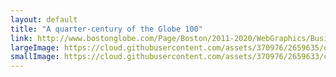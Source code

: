 ```yaml
---
layout: default
title: "A quarter-century of the Globe 100"
link: http://www.bostonglobe.com/Page/Boston/2011-2020/WebGraphics/Business/BostonGlobe.com/2013/05/25yearsglobe100/25yearsglobe100.xml
largeImage: https://cloud.githubusercontent.com/assets/370976/2659635/d1609f22-c016-11e3-8ed0-f76fdce28bda.jpg
smallImage: https://cloud.githubusercontent.com/assets/370976/2659633/cc81a0b4-c016-11e3-91cb-418927feb5c8.jpg
---
```


